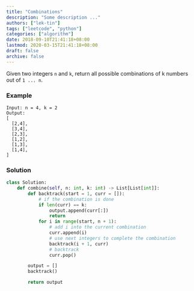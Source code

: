 ```yaml
---
title: "Combinations"
description: "Some description ..."
authors: ["lek-tin"]
tags: ["leetcode", "python"]
categories: ["algorithm"]
date: 2018-09-10T21:41:18+08:00
lastmod: 2020-03-15T21:41:18+08:00
draft: false
archive: false
---
```

Given two integers `n` and `k`, return all possible combinations of k numbers out of `1 ... n`.

### Example
```
Input: n = 4, k = 2
Output:
[
  [2,4],
  [3,4],
  [2,3],
  [1,2],
  [1,3],
  [1,4],
]
```

### Solution
```python
class Solution:
    def combine(self, n: int, k: int) -> List[List[int]]:
        def backtrack(start = 1, curr = []):
            # if the combination is done
            if len(curr) == k:
                output.append(curr[:])
                return
            for i in range(start, n + 1):
                # add i into the current combination
                curr.append(i)
                # use next integers to complete the combination
                backtrack(i + 1, curr)
                # backtrack
                curr.pop()

        output = []
        backtrack()

        return output
```